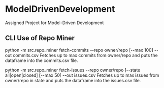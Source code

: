 # ModelDrivenDevelopment
Assigned Project for Model-Driven Development

## CLI Use of Repo Miner
python -m src.repo_miner fetch-commits --repo owner/repo [--max 100] --out commits.csv
Fetches up to max commits from owner/repo and puts the dataframe into the commits.csv file.

python -m src.repo_miner fetch-issues --repo owner/repo [--state all|open|closed] [--max 50] --out issues.csv
Fetches up to max issues from owner/repo in state and puts the dataframe into the issues.csv file.
